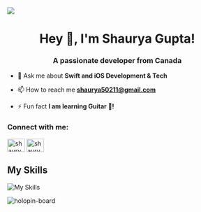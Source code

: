 

<img src="https://github.com/Shaurya50211/Shaurya50211/assets/74823287/4a706f75-dfd4-45bb-a3a2-e74e89485cb8">


<h1 align="center">Hey 👋, I'm Shaurya Gupta!</h1>
<h3 align="center">A passionate developer from Canada</h3>

- 💬 Ask me about **Swift and iOS Development & Tech**

- 📫 How to reach me **shaurya50211@gmail.com**

- ⚡ Fun fact **I am learning Guitar 🎸!**

<h3 align="left">Connect with me:</h3>
<p align="left">
	<a href="https://twitter.com/shaurya50211" target="blank"><img align="center" src="https://raw.githubusercontent.com/rahuldkjain/github-profile-readme-generator/master/src/images/icons/Social/twitter.svg" alt="shaurya50211" height="30" width="40" /></a> <a href="https://www.linkedin.com/in/shaurya-gupta-b32794249/" target="blank"><img align="center" src="https://img.icons8.com/color/344/linkedin.png" alt="shaurya50211" height="30" width="40" /></a>
</p>

<h2>My Skills</h2>

![My Skills](https://skillicons.dev/icons?i=swift,firebase,html,css,tailwind,javascript,react,nextjs,typescript&theme=light)

<p><img align="center" src="https://holopin.me/thechosenone" alt="holopin-board"/></p>

